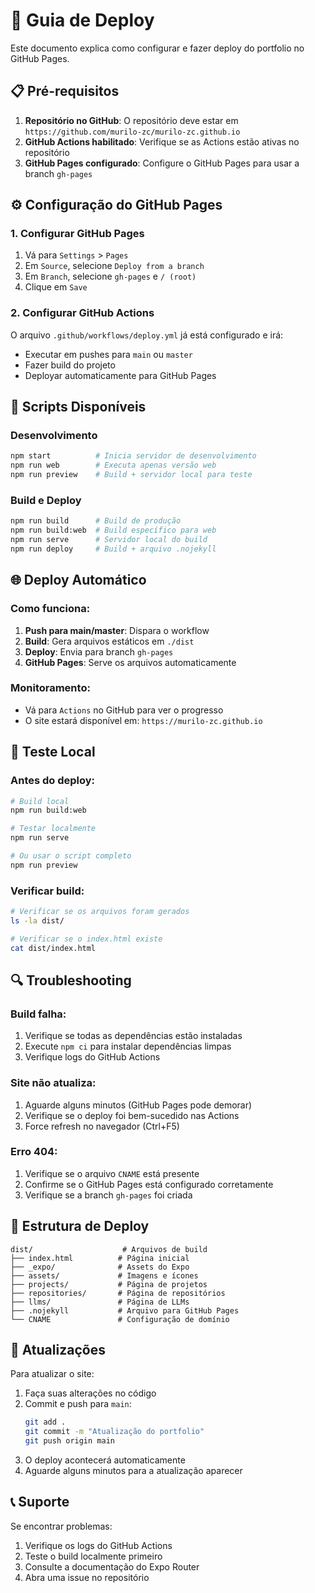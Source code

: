 # 🚀 Guia de Deploy

Este documento explica como configurar e fazer deploy do portfolio no GitHub Pages.

## 📋 Pré-requisitos

1. **Repositório no GitHub**: O repositório deve estar em `https://github.com/murilo-zc/murilo-zc.github.io`
2. **GitHub Actions habilitado**: Verifique se as Actions estão ativas no repositório
3. **GitHub Pages configurado**: Configure o GitHub Pages para usar a branch `gh-pages`

## ⚙️ Configuração do GitHub Pages

### 1. Configurar GitHub Pages
1. Vá para `Settings` > `Pages`
2. Em `Source`, selecione `Deploy from a branch`
3. Em `Branch`, selecione `gh-pages` e `/ (root)`
4. Clique em `Save`

### 2. Configurar GitHub Actions
O arquivo `.github/workflows/deploy.yml` já está configurado e irá:
- Executar em pushes para `main` ou `master`
- Fazer build do projeto
- Deployar automaticamente para GitHub Pages

## 🔧 Scripts Disponíveis

### Desenvolvimento
```bash
npm start          # Inicia servidor de desenvolvimento
npm run web        # Executa apenas versão web
npm run preview    # Build + servidor local para teste
```

### Build e Deploy
```bash
npm run build      # Build de produção
npm run build:web  # Build específico para web
npm run serve      # Servidor local do build
npm run deploy     # Build + arquivo .nojekyll
```

## 🌐 Deploy Automático

### Como funciona:
1. **Push para main/master**: Dispara o workflow
2. **Build**: Gera arquivos estáticos em `./dist`
3. **Deploy**: Envia para branch `gh-pages`
4. **GitHub Pages**: Serve os arquivos automaticamente

### Monitoramento:
- Vá para `Actions` no GitHub para ver o progresso
- O site estará disponível em: `https://murilo-zc.github.io`

## 🧪 Teste Local

### Antes do deploy:
```bash
# Build local
npm run build:web

# Testar localmente
npm run serve

# Ou usar o script completo
npm run preview
```

### Verificar build:
```bash
# Verificar se os arquivos foram gerados
ls -la dist/

# Verificar se o index.html existe
cat dist/index.html
```

## 🔍 Troubleshooting

### Build falha:
1. Verifique se todas as dependências estão instaladas
2. Execute `npm ci` para instalar dependências limpas
3. Verifique logs do GitHub Actions

### Site não atualiza:
1. Aguarde alguns minutos (GitHub Pages pode demorar)
2. Verifique se o deploy foi bem-sucedido nas Actions
3. Force refresh no navegador (Ctrl+F5)

### Erro 404:
1. Verifique se o arquivo `CNAME` está presente
2. Confirme se o GitHub Pages está configurado corretamente
3. Verifique se a branch `gh-pages` foi criada

## 📁 Estrutura de Deploy

```
dist/                    # Arquivos de build
├── index.html          # Página inicial
├── _expo/              # Assets do Expo
├── assets/             # Imagens e ícones
├── projects/           # Página de projetos
├── repositories/       # Página de repositórios
├── llms/               # Página de LLMs
├── .nojekyll           # Arquivo para GitHub Pages
└── CNAME               # Configuração de domínio
```

## 🔄 Atualizações

Para atualizar o site:
1. Faça suas alterações no código
2. Commit e push para `main`:
   ```bash
   git add .
   git commit -m "Atualização do portfolio"
   git push origin main
   ```
3. O deploy acontecerá automaticamente
4. Aguarde alguns minutos para a atualização aparecer

## 📞 Suporte

Se encontrar problemas:
1. Verifique os logs do GitHub Actions
2. Teste o build localmente primeiro
3. Consulte a documentação do Expo Router
4. Abra uma issue no repositório 